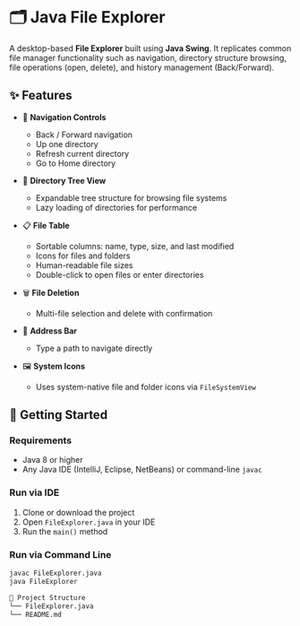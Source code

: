 # 🗂️ Java File Explorer

A desktop-based **File Explorer** built using **Java Swing**. It replicates common file manager functionality such as navigation, directory structure browsing, file operations (open, delete), and history management (Back/Forward).

## ✨ Features

- 🧭 **Navigation Controls**
  - Back / Forward navigation
  - Up one directory
  - Refresh current directory
  - Go to Home directory

- 🌲 **Directory Tree View**
  - Expandable tree structure for browsing file systems
  - Lazy loading of directories for performance

- 📋 **File Table**
  - Sortable columns: name, type, size, and last modified
  - Icons for files and folders
  - Human-readable file sizes
  - Double-click to open files or enter directories

- 🗑 **File Deletion**
  - Multi-file selection and delete with confirmation

- 📂 **Address Bar**
  - Type a path to navigate directly

- 🖼️ **System Icons**
  - Uses system-native file and folder icons via `FileSystemView`

## 🚀 Getting Started

### Requirements

- Java 8 or higher
- Any Java IDE (IntelliJ, Eclipse, NetBeans) or command-line `javac`

### Run via IDE

1. Clone or download the project
2. Open `FileExplorer.java` in your IDE
3. Run the `main()` method

### Run via Command Line

```bash
javac FileExplorer.java
java FileExplorer

📁 Project Structure
└── FileExplorer.java   
└── README.md
